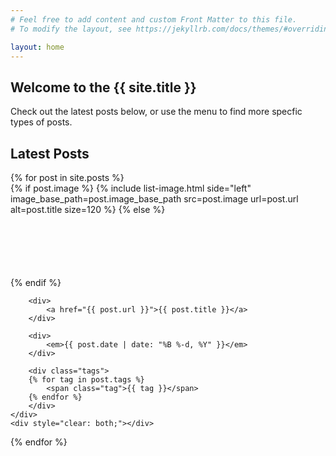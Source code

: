 ```yaml
---
# Feel free to add content and custom Front Matter to this file.
# To modify the layout, see https://jekyllrb.com/docs/themes/#overriding-theme-defaults

layout: home
---
```


## Welcome to the {{ site.title }}

Check out the latest posts below, or use the menu to find more specfic types of posts.

## Latest Posts

<div class="post-list">
{% for post in site.posts %}
    <div class="post-list-post">
    {% if post.image %}
        {% include list-image.html side="left" image_base_path=post.image_base_path src=post.image url=post.url alt=post.title size=120 %}
    {% else %}
        <div class="image-empty image-left" style="height: 100px"></div>
    {% endif %}

        <div>
            <a href="{{ post.url }}">{{ post.title }}</a>
        </div>

        <div>
            <em>{{ post.date | date: "%B %-d, %Y" }}</em>
        </div>

        <div class="tags">
        {% for tag in post.tags %}
            <span class="tag">{{ tag }}</span>
        {% endfor %}
        </div>
    </div>
    <div style="clear: both;"></div>
{% endfor %}
</div>